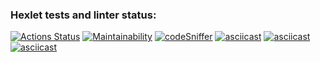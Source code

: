 ### Hexlet tests and linter status:
[![Actions Status](https://github.com/MaruSoul/php-project-lvl1/workflows/hexlet-check/badge.svg)](https://github.com/MaruSoul/php-project-lvl1/actions)
[![Maintainability](https://api.codeclimate.com/v1/badges/d7e72f9a55009f82545d/maintainability)](https://codeclimate.com/github/MaruSoul/php-project-lvl1/maintainability)
[![codeSniffer](https://github.com/MaruSoul/php-project-lvl1/actions/workflows/codeSniffer.yml/badge.svg)](https://github.com/MaruSoul/php-project-lvl1/actions)
[![asciicast](https://asciinema.org/a/C9NgaxNsoo6wsA3471HQvvpan.svg)](https://asciinema.org/a/C9NgaxNsoo6wsA3471HQvvpan)
[![asciicast](https://asciinema.org/a/xy2EGRMAQJg2VQn2MbbioVNku.svg)](https://asciinema.org/a/xy2EGRMAQJg2VQn2MbbioVNku)
[![asciicast](https://asciinema.org/a/NAdTTUhAwHSBKNvkn4xJAVIF1.svg)](https://asciinema.org/a/NAdTTUhAwHSBKNvkn4xJAVIF1)